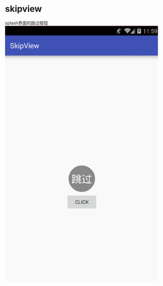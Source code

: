 # skipview
splash界面的跳过按钮<br>
![image](https://github.com/pengjiaqii/skipview/blob/master/skipview.gif)

